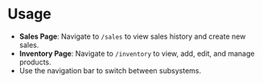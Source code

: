 # Usage

- **Sales Page**: Navigate to `/sales` to view sales history and create new sales.
- **Inventory Page**: Navigate to `/inventory` to view, add, edit, and manage products.
- Use the navigation bar to switch between subsystems.
